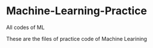 # Machine-Learning-Practice
All codes of ML
 
These are the files of practice code of Machine Learining
